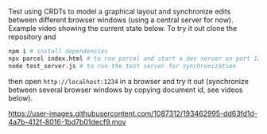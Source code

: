 Test using CRDTs to model a graphical layout and synchronize edits between different browser windows (using a central server for now). Example video showing the current state below. To try it out clone the repository and

```bash
npm i # install dependencies
npx parcel index.html # to run parcel and start a dev server on port 1234
node test_server.js # to run the test server for synchronization
```

then open `http://localhost:1234` in a browser and try it out (synchronize between several browser windows by copying document id, see videos below).

https://user-images.githubusercontent.com/1087312/193462995-dd63fd1d-4a7b-412f-8016-1bd7b01decf9.mov

